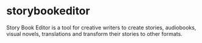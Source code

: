 # storybookeditor
Story Book Editor is a tool for creative writers to create stories, audiobooks, visual novels, translations and transform their stories to other formats.
